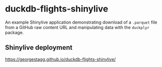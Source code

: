 # duckdb-flights-shinylive

An example Shinylive application demonstrating download of a `.parquet` file from a GitHub raw content URL and manipulating data with the `duckplyr` package.

## Shinylive deployment

https://georgestagg.github.io/duckdb-flights-shinylive/
